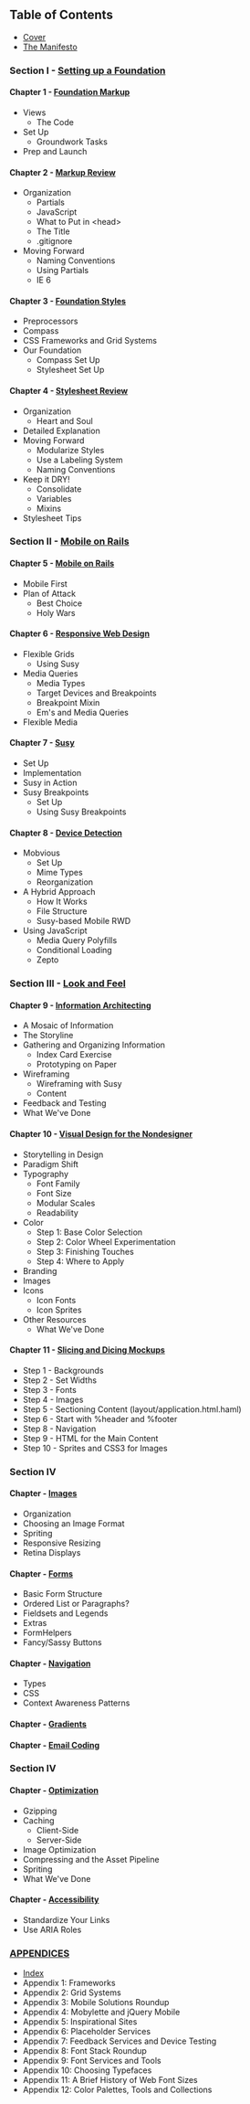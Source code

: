 Table of Contents
-----------------

- [Cover][]
- [The Manifesto][]

### Section I - [Setting up a Foundation][Section I]

#### Chapter 1 - [Foundation Markup][Chapter 1]
  - Views
      - The Code
  - Set Up
      - Groundwork Tasks
  - Prep and Launch

#### Chapter 2 - [Markup Review][Chapter 2]
  - Organization
      - Partials
      - JavaScript
      - What to Put in \<head>
      - The Title
      - .gitignore
  - Moving Forward
      - Naming Conventions
      - Using Partials
      - IE 6

#### Chapter 3 - [Foundation Styles][Chapter 3]
  - Preprocessors
  - Compass
  - CSS Frameworks and Grid Systems
  - Our Foundation
      - Compass Set Up
      - Stylesheet Set Up

#### Chapter 4 - [Stylesheet Review][Chapter 4]
  - Organization
      - Heart and Soul
  - Detailed Explanation
  - Moving Forward
      - Modularize Styles
      - Use a Labeling System
      - Naming Conventions
  - Keep it DRY!
      - Consolidate
      - Variables
      - Mixins
  - Stylesheet Tips

### Section II - [Mobile on Rails][Section II]

#### Chapter 5 - [Mobile on Rails][Chapter 5]
  - Mobile First
  - Plan of Attack
      - Best Choice
      - Holy Wars

#### Chapter 6 - [Responsive Web Design][Chapter 6]
  - Flexible Grids
      - Using Susy
  - Media Queries
      - Media Types
      - Target Devices and Breakpoints
      - Breakpoint Mixin
      - Em's and Media Queries
  - Flexible Media

#### Chapter 7 - [Susy][Chapter 7]
  - Set Up
  - Implementation
  - Susy in Action
  - Susy Breakpoints
      - Set Up
      - Using Susy Breakpoints

#### Chapter 8 - [Device Detection][Chapter 8]
  - Mobvious
      - Set Up
      - Mime Types
      - Reorganization
  - A Hybrid Approach
      - How It Works
      - File Structure
      - Susy-based Mobile RWD
  - Using JavaScript
      - Media Query Polyfills
      - Conditional Loading
      - Zepto

### Section III - [Look and Feel][Section III]

#### Chapter 9 - [Information Architecting][Chapter 9]
  - A Mosaic of Information
  - The Storyline
  - Gathering and Organizing Information
      - Index Card Exercise
      - Prototyping on Paper
  - Wireframing
      - Wireframing with Susy
      - Content
  - Feedback and Testing
  - What We've Done

#### Chapter 10 - [Visual Design for the Nondesigner][Chapter 10]
  - Storytelling in Design
  - Paradigm Shift
  - Typography
      - Font Family
      - Font Size
      - Modular Scales
      - Readability
  - Color
      - Step 1: Base Color Selection
      - Step 2: Color Wheel Experimentation
      - Step 3: Finishing Touches
      - Step 4: Where to Apply
  - Branding
  - Images
  - Icons
      - Icon Fonts
      - Icon Sprites
  - Other Resources
      - What We've Done

#### Chapter 11 - [Slicing and Dicing Mockups][Chapter 11]
  - Step 1 - Backgrounds
  - Step 2 - Set Widths
  - Step 3 - Fonts
  - Step 4 - Images
  - Step 5 - Sectioning Content (layout/application.html.haml)
  - Step 6 - Start with %header and %footer
  - Step 8 - Navigation
  - Step 9 - HTML for the Main Content
  - Step 10 - Sprites and CSS3 for Images

### Section IV

#### Chapter - [Images][]
  - Organization
  - Choosing an Image Format
  - Spriting
  - Responsive Resizing
  - Retina Displays

#### Chapter - [Forms][]
  - Basic Form Structure
  - Ordered List or Paragraphs?
  - Fieldsets and Legends
  - Extras
  - FormHelpers
  - Fancy/Sassy Buttons

#### Chapter - [Navigation][]
  - Types
  - CSS
  - Context Awareness Patterns

#### Chapter - [Gradients][]

#### Chapter - [Email Coding][]

### Section IV

#### Chapter - [Optimization][]
  - Gzipping
  - Caching
      - Client-Side
      - Server-Side
  - Image Optimization
  - Compressing and the Asset Pipeline
  - Spriting
  - What We've Done

#### Chapter - [Accessibility][]
  - Standardize Your Links
  - Use ARIA Roles

### [APPENDICES][Appendices]

- [Index][Appendices]
- Appendix 1: Frameworks
- Appendix 2: Grid Systems
- Appendix 3: Mobile Solutions Roundup
- Appendix 4: Mobylette and jQuery Mobile
- Appendix 5: Inspirational Sites
- Appendix 6: Placeholder Services
- Appendix 7: Feedback Services and Device Testing
- Appendix 8: Font Stack Roundup
- Appendix 9: Font Services and Tools
- Appendix 10: Choosing Typefaces
- Appendix 11: A Brief History of Web Font Sizes
- Appendix 12: Color Palettes, Tools and Collections

[Cover]:                https://github.com/maxxiimo/the-front-end-manifesto/blob/master/COVER.md
[The Manifesto]:        https://github.com/maxxiimo/the-front-end-manifesto/blob/master/MANIFESTO.md

[Section I]:            https://github.com/maxxiimo/the-front-end-manifesto/blob/master/section-1.md
[Chapter 1]:            https://github.com/maxxiimo/the-front-end-manifesto/blob/master/chp1-foundation-markup.md
[Chapter 2]:            https://github.com/maxxiimo/the-front-end-manifesto/blob/master/chp2-markup-review.md
[Chapter 3]:            https://github.com/maxxiimo/the-front-end-manifesto/blob/master/chp3-foundation-styles.md
[Chapter 4]:            https://github.com/maxxiimo/the-front-end-manifesto/blob/master/chp4-stylesheet-review.md

[Section II]:           https://github.com/maxxiimo/the-front-end-manifesto/blob/master/section-2.md
[Chapter 5]:            https://github.com/maxxiimo/the-front-end-manifesto/blob/master/chp5-mobile-foundation.md
[Chapter 6]:            https://github.com/maxxiimo/the-front-end-manifesto/blob/master/chp6-responsive-web-design.md
[Chapter 7]:            https://github.com/maxxiimo/the-front-end-manifesto/blob/master/chp7-susy.md
[Chapter 8]:            https://github.com/maxxiimo/the-front-end-manifesto/blob/master/chp8-device-detection.md

[Section III]:          https://github.com/maxxiimo/the-front-end-manifesto/blob/master/section-3.md
[Chapter 9]:            https://github.com/maxxiimo/the-front-end-manifesto/blob/master/chp9-information-architecting.md
[Chapter 10]:           https://github.com/maxxiimo/the-front-end-manifesto/blob/master/chp10-visual-design-for-the-nondesigner.md
[Chapter 11]:           https://github.com/maxxiimo/the-front-end-manifesto/blob/master/chp11-slicing-and-dicing-mockups.md

[Images]:               https://github.com/maxxiimo/the-front-end-manifesto/blob/master/images.md
[Forms]:                https://github.com/maxxiimo/the-front-end-manifesto/blob/master/forms.md
[Navigation]:           https://github.com/maxxiimo/the-front-end-manifesto/blob/master/navigation.md
[Gradients]:            https://github.com/maxxiimo/the-front-end-manifesto/blob/master/gradients.md
[Email Coding]:         https://github.com/maxxiimo/the-front-end-manifesto/blob/master/email-coding.md
[Refactoring]:          https://github.com/maxxiimo/the-front-end-manifesto/blob/master/refactoring.md
[Optimization]:         https://github.com/maxxiimo/the-front-end-manifesto/blob/master/optimization.md
[Accessibility]:        https://github.com/maxxiimo/the-front-end-manifesto/blob/master/accessibility.md
[Search Engine Optimization]: https://github.com/maxxiimo/the-front-end-manifesto/blob/master/search-engine-optimization.md
[Style Guides]:         https://github.com/maxxiimo/the-front-end-manifesto/blob/master/style-guides.md

[Appendices]:           https://github.com/maxxiimo/the-front-end-manifesto/blob/master/appendices.md
